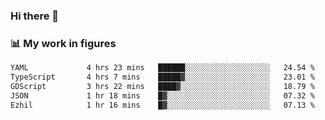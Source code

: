 ### Hi there 👋

### 📊 My work in figures

<!--START_SECTION:waka-->

```txt
YAML             4 hrs 23 mins   ██████░░░░░░░░░░░░░░░░░░░   24.54 %
TypeScript       4 hrs 7 mins    █████▓░░░░░░░░░░░░░░░░░░░   23.01 %
GDScript         3 hrs 22 mins   ████▓░░░░░░░░░░░░░░░░░░░░   18.79 %
JSON             1 hr 18 mins    █▓░░░░░░░░░░░░░░░░░░░░░░░   07.32 %
Ezhil            1 hr 16 mins    █▓░░░░░░░░░░░░░░░░░░░░░░░   07.13 %
```

<!--END_SECTION:waka-->

